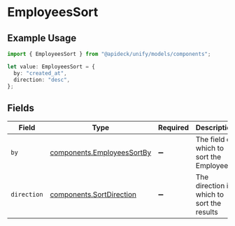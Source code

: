 # EmployeesSort

## Example Usage

```typescript
import { EmployeesSort } from "@apideck/unify/models/components";

let value: EmployeesSort = {
  by: "created_at",
  direction: "desc",
};
```

## Fields

| Field                                                                    | Type                                                                     | Required                                                                 | Description                                                              | Example                                                                  |
| ------------------------------------------------------------------------ | ------------------------------------------------------------------------ | ------------------------------------------------------------------------ | ------------------------------------------------------------------------ | ------------------------------------------------------------------------ |
| `by`                                                                     | [components.EmployeesSortBy](../../models/components/employeessortby.md) | :heavy_minus_sign:                                                       | The field on which to sort the Employees                                 | created_at                                                               |
| `direction`                                                              | [components.SortDirection](../../models/components/sortdirection.md)     | :heavy_minus_sign:                                                       | The direction in which to sort the results                               |                                                                          |